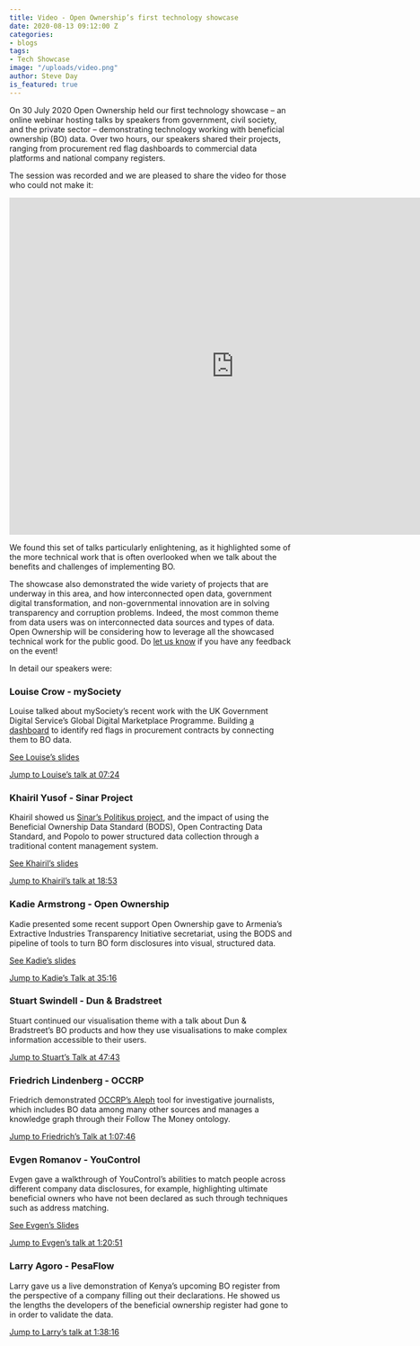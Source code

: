 ```yaml
---
title: Video - Open Ownership’s first technology showcase
date: 2020-08-13 09:12:00 Z
categories:
- blogs
tags:
- Tech Showcase
image: "/uploads/video.png"
author: Steve Day
is_featured: true
---
```


On 30 July 2020 Open Ownership held our first technology showcase – an online webinar hosting talks by speakers from government, civil society, and the private sector – demonstrating technology working with beneficial ownership (BO) data. Over two hours, our speakers shared their projects, ranging from procurement red flag dashboards to commercial data platforms and national company registers.

The session was recorded and we are pleased to share the video for those who could not make it:

<iframe width="800" height="600" src="https://www.youtube-nocookie.com/embed/CAHvIJeRbD4" frameborder="0" allow="accelerometer; autoplay; encrypted-media; gyroscope; picture-in-picture" allowfullscreen></iframe>
<br>

We found this set of talks particularly enlightening, as it highlighted some of the more technical work that is often overlooked when we talk about the benefits and challenges of implementing BO.

The showcase also demonstrated the wide variety of projects that are underway in this area, and how interconnected open data, government digital transformation, and non-governmental innovation are in solving transparency and corruption problems. Indeed, the most common theme from data users was on  interconnected  data sources and types of data. Open Ownership will be considering how to leverage all the showcased technical work for the public good. Do [let us know](mailto:tech@openownership.org) if you have any feedback on the event!

In detail our speakers were:

### Louise Crow - mySociety

Louise talked about mySociety’s recent work with the UK Government Digital Service’s Global Digital Marketplace Programme. Building [a dashboard](https://github.com/mysociety/bluetail) to identify red flags in procurement contracts by connecting them to BO data.

[See Louise’s slides](/uploads/tech-showcase-july-2020-mysociety.pdf)

[Jump to Louise’s talk at 07:24](https://www.youtube.com/watch?v=CAHvIJeRbD4&t=444s)

### Khairil Yusof - Sinar Project

Khairil showed us [Sinar’s Politikus project](https://politikus.sinarproject.org/), and the impact of using  the Beneficial Ownership Data Standard (BODS), Open Contracting Data Standard, and Popolo to power structured data collection through a traditional content management system.

[See Khairil’s slides](/uploads/tech-showcase-july-2020-sinar.pdf)

[Jump to Khairil’s talk at 18:53](https://www.youtube.com/watch?v=CAHvIJeRbD4&t=1133s)

### Kadie Armstrong - Open Ownership

Kadie presented some recent support Open Ownership gave to Armenia’s Extractive Industries Transparency Initiative secretariat, using the BODS and pipeline of tools to turn BO form disclosures into visual, structured data.

[See Kadie’s slides](/uploads/tech-showcase-july-2020-openownership.pdf)

[Jump to Kadie’s Talk at 35:16](https://www.youtube.com/watch?v=CAHvIJeRbD4&t=2116s)

### Stuart Swindell - Dun & Bradstreet

Stuart continued our visualisation theme with a talk about Dun & Bradstreet’s BO products and how they use visualisations to make complex information accessible to their users.

[Jump to Stuart’s Talk at 47:43](https://www.youtube.com/watch?v=CAHvIJeRbD4&t=2863s)

### Friedrich Lindenberg - OCCRP

Friedrich demonstrated [OCCRP’s Aleph](https://aleph.occrp.org/) tool for investigative journalists, which includes BO data among many other sources and manages a knowledge graph through their Follow The Money ontology.

[Jump to Friedrich’s Talk at 1:07:46](https://www.youtube.com/watch?v=CAHvIJeRbD4&t=4066s)

### Evgen Romanov - YouControl

Evgen gave a walkthrough of YouControl’s abilities to match people across different company data disclosures, for example, highlighting ultimate beneficial owners who have not been declared as such through techniques such as address matching.

[See Evgen’s Slides](/uploads/tech-showcase-july-2020-youcontrol.pdf)

[Jump to Evgen’s talk at 1:20:51](https://www.youtube.com/watch?v=CAHvIJeRbD4&t=4851s)

### Larry Agoro - PesaFlow

Larry gave us a live demonstration of Kenya’s upcoming BO register from the perspective of a company filling out their declarations. He showed us the lengths the developers of the beneficial ownership register had gone to in order to validate the data.

[Jump to Larry’s talk at 1:38:16](https://www.youtube.com/watch?v=CAHvIJeRbD4&t=5896s)
